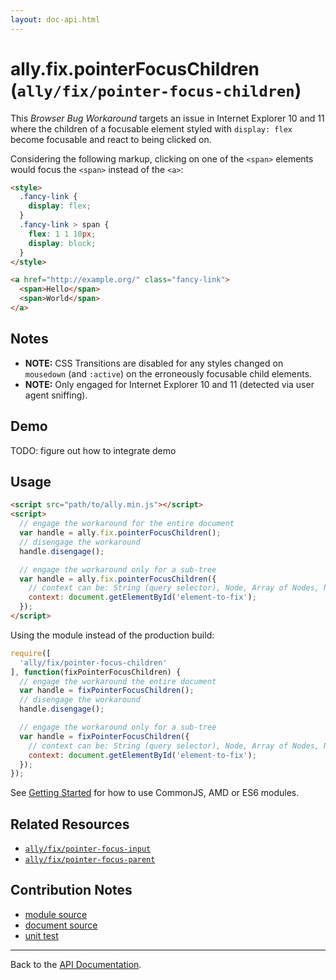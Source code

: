 ```yaml
---
layout: doc-api.html
---
```


# ally.fix.pointerFocusChildren (`ally/fix/pointer-focus-children`)

This *Browser Bug Workaround* targets an issue in Internet Explorer 10 and 11 where the children of a focusable element styled with `display: flex` become focusable and react to being clicked on.

Considering the following markup, clicking on one of the `<span>` elements would focus the `<span>` instead of the `<a>`:

```html
<style>
  .fancy-link {
    display: flex;
  }
  .fancy-link > span {
    flex: 1 1 10px;
    display: block;
  }
</style>

<a href="http://example.org/" class="fancy-link">
  <span>Hello</span>
  <span>World</span>
</a>
```


## Notes

* **NOTE:** CSS Transitions are disabled for any styles changed on `mousedown` (and `:active`) on the erroneously focusable child elements.
* **NOTE:** Only engaged for Internet Explorer 10 and 11 (detected via user agent sniffing).


## Demo

TODO: figure out how to integrate demo


## Usage

```html
<script src="path/to/ally.min.js"></script>
<script>
  // engage the workaround for the entire document
  var handle = ally.fix.pointerFocusChildren();
  // disengage the workaround
  handle.disengage();

  // engage the workaround only for a sub-tree
  var handle = ally.fix.pointerFocusChildren({
    // context can be: String (query selector), Node, Array of Nodes, NodeList, HTMLCollection
    context: document.getElementById('element-to-fix');
  });
</script>
```

Using the module instead of the production build:

```js
require([
  'ally/fix/pointer-focus-children'
], function(fixPointerFocusChildren) {
  // engage the workaround the entire document
  var handle = fixPointerFocusChildren();
  // disengage the workaround
  handle.disengage();

  // engage the workaround only for a sub-tree
  var handle = fixPointerFocusChildren({
    // context can be: String (query selector), Node, Array of Nodes, NodeList, HTMLCollection
    context: document.getElementById('element-to-fix');
  });
});
```

See [Getting Started](../../getting-started.md) for how to use CommonJS, AMD or ES6 modules.


## Related Resources

* [`ally/fix/pointer-focus-input`](pointer-focus-input.md)
* [`ally/fix/pointer-focus-parent`](pointer-focus-parent.md)


## Contribution Notes

* [module source](https://github.com/medialize/ally.js/blob/master/src/fix/pointer-focus-children.js)
* [document source](https://github.com/medialize/ally.js/blob/master/docs/api/fix/pointer-focus-children.md)
* [unit test](https://github.com/medialize/ally.js/blob/master/test/unit/fix.pointer-focus-children.test.js)


---

Back to the [API Documentation](../README.md).

